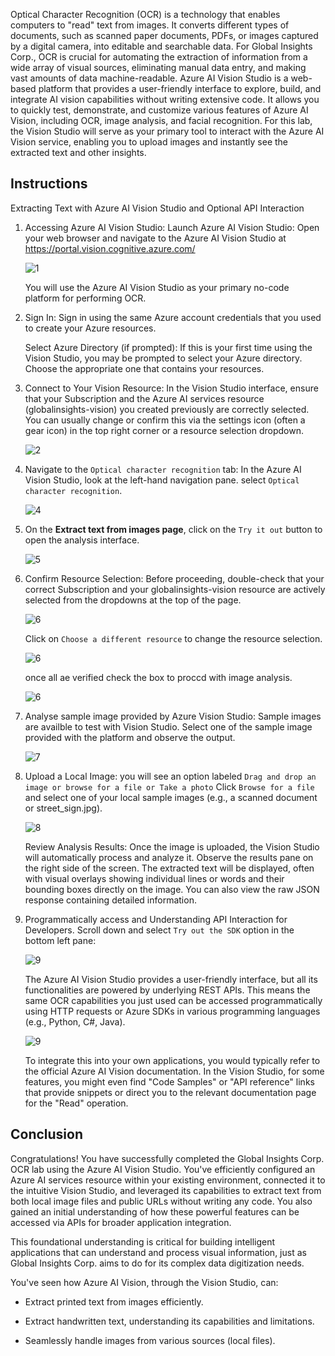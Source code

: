 Optical Character Recognition (OCR) is a technology that enables computers to "read" text from images. It converts different types of documents, such as scanned paper documents, PDFs, or images captured by a digital camera, into editable and searchable data. For Global Insights Corp., OCR is crucial for automating the extraction of information from a wide array of visual sources, eliminating manual data entry, and making vast amounts of data machine-readable. Azure AI Vision Studio is a web-based platform that provides a user-friendly interface to explore, build, and integrate AI vision capabilities without writing extensive code. It allows you to quickly test, demonstrate, and customize various features of Azure AI Vision, including OCR, image analysis, and facial recognition. For this lab, the Vision Studio will serve as your primary tool to interact with the Azure AI Vision service, enabling you to upload images and instantly see the extracted text and other insights.

## Instructions
Extracting Text with Azure AI Vision Studio and Optional API Interaction


1. Accessing Azure AI Vision Studio:  Launch Azure AI Vision Studio: Open your web browser and navigate to the Azure AI Vision Studio at https://portal.vision.cognitive.azure.com/

    ![1](./assets/Screenshot0.png)

    You will use the Azure AI Vision Studio as your primary no-code platform for performing OCR.

2. Sign In: Sign in using the same Azure account credentials that you used to create your Azure resources.

     

    Select Azure Directory (if prompted): If this is your first time using the Vision Studio, you may be prompted to select your Azure directory. Choose the appropriate one that contains your resources.

3. Connect to Your Vision Resource: In the Vision Studio interface, ensure that your Subscription and the Azure AI services resource (globalinsights-vision) you created previously are correctly selected. You can usually change or confirm this via the settings icon (often a gear icon) in the top right corner or a resource selection dropdown.
   
   ![2](./assets/Screenshot1.png)


4. Navigate to the `Optical character recognition` tab: In the Azure AI Vision Studio, look at the left-hand navigation pane.  select `Optical character recognition`.
   
    ![4](./assets/Screenshot2.png)

5. On the **Extract text from images page**, click on the `Try it out` button to open the analysis interface.

    ![5](./assets/Screenshot3.png)


6. Confirm Resource Selection: Before proceeding, double-check that your correct Subscription and your globalinsights-vision resource are actively selected from the dropdowns at the top of the page. 
   
    ![6](./assets/Screenshot5.png)

    Click on `Choose a different resource` to change the resource selection.

    ![6](./assets/Screenshot4.png)

    once all ae verified check the box to proccd with image analysis.

    ![6](./assets/Screenshot6.png)

7.  Analyse sample image provided by Azure Vision Studio: Sample images are availble to test with Vision Studio. Select one of the sample image provided with the platform and observe the output.
   
    ![7](./assets/Screenshot7.png)


8. Upload a Local Image:  you will see an option labeled `Drag and drop an image or browse for a file or Take a photo` Click `Browse for a file` and select one of your local sample images (e.g., a scanned document or street_sign.jpg).
   
    ![8](./assets/Screenshot8.png)

   Review Analysis Results: Once the image is uploaded, the Vision Studio will automatically process and analyze it. Observe the results pane on the right side of the screen. The extracted text will be displayed, often with visual overlays showing individual lines or words and their bounding boxes directly on the image. You can also view the raw JSON response containing detailed information.


9. Programmatically access and Understanding API Interaction for Developers. Scroll down and select `Try out the SDK` option in the bottom left pane: 
    
   ![9](./assets/Screenshot9.png)



    The Azure AI Vision Studio provides a user-friendly interface, but all its functionalities are powered by underlying REST APIs. This means the same OCR capabilities you just used can be accessed programmatically using HTTP requests or Azure SDKs in various programming languages (e.g., Python, C#, Java).

    ![9](./assets/Screenshot10.png)


    To integrate this into your own applications, you would typically refer to the official Azure AI Vision documentation. In the Vision Studio, for some features, you might even find "Code Samples" or "API reference" links that provide snippets or direct you to the relevant documentation page for the "Read" operation.


## Conclusion

Congratulations! You have successfully completed the Global Insights Corp. OCR lab using the Azure AI Vision Studio. You've efficiently configured an Azure AI services resource within your existing environment, connected it to the intuitive Vision Studio, and leveraged its capabilities to extract text from both local image files and public URLs without writing any code. You also gained an initial understanding of how these powerful features can be accessed via APIs for broader application integration.

This foundational understanding is critical for building intelligent applications that can understand and process visual information, just as Global Insights Corp. aims to do for its complex data digitization needs.

You've seen how Azure AI Vision, through the Vision Studio, can:

* Extract printed text from images efficiently.

* Extract handwritten text, understanding its capabilities and limitations.

* Seamlessly handle images from various sources (local files).

